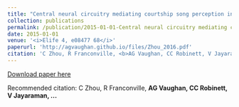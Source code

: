 ```yaml
---
title: "Central neural circuitry mediating courtship song perception in male Drosophila (2015)"
collection: publications
permalink: /publication/2015-01-01-Central neural circuitry mediating courtship song perception in male Drosophila
date: 2015-01-01
venue: '<i>Elife 4, e08477 68</i>'
paperurl: 'http://agvaughan.github.io/files/Zhou_2016.pdf'
citation: 'C Zhou, R Franconville, <b>AG Vaughan, CC Robinett, V Jayaraman, ...</b>'
---
```

[Download paper here](http://agvaughan.github.io/files/Zhou_2016.pdf)

Recommended citation: C Zhou, R Franconville, <b>AG Vaughan, CC Robinett, V Jayaraman, ...</b>